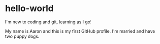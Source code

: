 # hello-world
I'm new to coding and git, learning as I go!

My name is Aaron and this is my first GitHub profile.
I'm married and have two puppy dogs.
